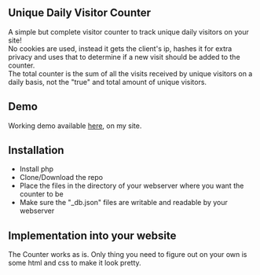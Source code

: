 ## Unique Daily Visitor Counter
A simple but complete visitor counter to track unique daily visitors on your site!  
No cookies are used, instead it gets the client's ip, hashes it for extra privacy and uses that to determine if a new visit should be added to the counter.  
The total counter is the sum of all the visits received by unique visitors on a daily basis, not the "true" and total amount of unique visitors.

## Demo
Working demo available [here](https://articexploit.xyz/), on my site.

## Installation
- Install php
- Clone/Download the repo
- Place the files in the directory of your webserver where you want the counter to be
- Make sure the "_db.json" files are writable and readable by your webserver

## Implementation into your website
The Counter works as is. Only thing you need to figure out on your own is some html and css to make it look pretty.
